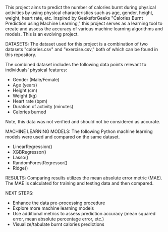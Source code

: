This project aims to predict the number of calories burnt during physical activities by using physical characteristics such as age, gender, height, weight, heart rate, etc. Inspired by GeeksforGeeks "Calories Burnt Prediction using Machine Learning," this project serves as a learning tool to create and assess the accuracy of various machine learning algorithms and models. This is an evolving project. 

DATASETS:
The dataset used for this project is a combination of two datasets "calories.csv" and "exercise.csv," both of which can be found in this repository. 

The combined dataset includes the following data points relevant to individuals' physical features:
- Gender (Male/Female)
- Age (years)
- Height (cm)
- Weight (kg)
- Heart rate (bpm)
- Duration of activity (minutes)
- Calories burned

Note, this data was not verified and should not be considered as accurate. 

MACHINE LEARNING MODELS:
The following Python machine learning models were used and compared on the same dataset.
- LinearRegression()
- XGBRegressor()
- Lasso()
- RandomForestRegressor()
- Ridge()

RESULTS:
Comparing results utilizes the mean absolute error metric (MAE). The MAE is calculated for training and testing data and then compared.

NEXT STEPS:
- Enhance the data pre-processing procedure
- Explore more machine learning models
- Use additional metrics to assess prediction accuracy (mean squared error, mean absolute percentage error, etc.)
- Visualize/tabulate burnt calories predictions
